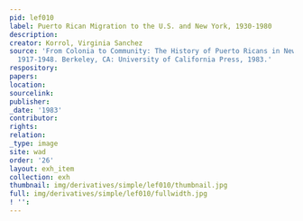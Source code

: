 ```yaml
---
pid: lef010
label: Puerto Rican Migration to the U.S. and New York, 1930-1980
description:
creator: Korrol, Virginia Sanchez
source: 'From Colonia to Community: The History of Puerto Ricans in New York City,
  1917-1948. Berkeley, CA: University of California Press, 1983.'
respository:
papers:
location:
sourcelink:
publisher:
_date: '1983'
contributor:
rights:
relation:
_type: image
site: wad
order: '26'
layout: exh_item
collection: exh
thumbnail: img/derivatives/simple/lef010/thumbnail.jpg
full: img/derivatives/simple/lef010/fullwidth.jpg
! '':
---
```

